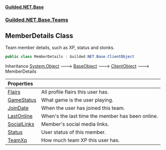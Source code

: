 #### [Guilded.NET.Base](Guilded_NET_Base.md 'Guilded.NET.Base')
### [Guilded.NET.Base.Teams](Guilded_NET_Base.md#Guilded_NET_Base_Teams 'Guilded.NET.Base.Teams')
## MemberDetails Class
Team member details, such as XP, status and stonks.  
```csharp
public class MemberDetails : Guilded.NET.Base.ClientObject
```

Inheritance [System.Object](https://docs.microsoft.com/en-us/dotnet/api/System.Object 'System.Object') &#129106; [BaseObject](BaseObject.md 'Guilded.NET.Base.BaseObject') &#129106; [ClientObject](ClientObject.md 'Guilded.NET.Base.ClientObject') &#129106; MemberDetails  

| Properties | |
| :--- | :--- |
| [Flairs](MemberDetails_Flairs.md 'Guilded.NET.Base.Teams.MemberDetails.Flairs') | All profile flairs this user has.<br/> |
| [GameStatus](MemberDetails_GameStatus.md 'Guilded.NET.Base.Teams.MemberDetails.GameStatus') | What game is the user playing.<br/> |
| [JoinDate](MemberDetails_JoinDate.md 'Guilded.NET.Base.Teams.MemberDetails.JoinDate') | When the user has joined this team.<br/> |
| [LastOnline](MemberDetails_LastOnline.md 'Guilded.NET.Base.Teams.MemberDetails.LastOnline') | When's the last time the member has been online.<br/> |
| [SocialLinks](MemberDetails_SocialLinks.md 'Guilded.NET.Base.Teams.MemberDetails.SocialLinks') | Member's social media links.<br/> |
| [Status](MemberDetails_Status.md 'Guilded.NET.Base.Teams.MemberDetails.Status') | User status of this member.<br/> |
| [TeamXp](MemberDetails_TeamXp.md 'Guilded.NET.Base.Teams.MemberDetails.TeamXp') | How much team XP this user has.<br/> |
